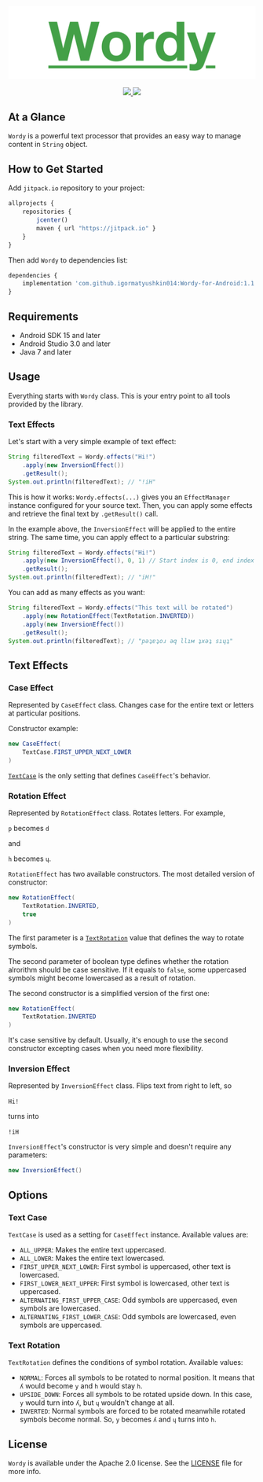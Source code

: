 <p align="center" >
	<img src="/Images/logo_2048_600.png" alt="Wordy" title="Wordy">
</p>

<p align="center">
	<a href="https://http://www.android.com">
		<img src="https://img.shields.io/badge/android-15-green.svg?style=flat">
	</a>
	<a href="https://tldrlegal.com/license/apache-license-2.0-(apache-2.0)">
		<img src="https://img.shields.io/badge/License-Apache 2.0-blue.svg?style=flat">
	</a>
</p>

## At a Glance

`Wordy` is a powerful text processor that provides an easy way to manage content in `String` object.

## How to Get Started

Add `jitpack.io` repository to your project:

```javascript
allprojects {
    repositories {
        jcenter()
        maven { url "https://jitpack.io" }
    }
}
```

Then add `Wordy` to dependencies list:

```javascript
dependencies {
    implementation 'com.github.igormatyushkin014:Wordy-for-Android:1.1'
}
```

## Requirements

* Android SDK 15 and later
* Android Studio 3.0 and later
* Java 7 and later

## Usage

Everything starts with `Wordy` class. This is your entry point to all tools provided by the library.

### Text Effects

Let's start with a very simple example of text effect:

```java
String filteredText = Wordy.effects("Hi!")
    .apply(new InversionEffect())
    .getResult();
System.out.println(filteredText); // "!iH"
```

This is how it works: `Wordy.effects(...)` gives you an `EffectManager` instance configured for your source text. Then, you can apply some effects and retrieve the final text by `.getResult()` call.

In the example above, the `InversionEffect` will be applied to the entire string. The same time, you can apply effect to a particular substring:

```java
String filteredText = Wordy.effects("Hi!")
    .apply(new InversionEffect(), 0, 1) // Start index is 0, end index is 1
    .getResult();
System.out.println(filteredText); // "iH!"
```

You can add as many effects as you want:

```java
String filteredText = Wordy.effects("This text will be rotated")
    .apply(new RotationEffect(TextRotation.INVERTED))
    .apply(new InversionEffect())
    .getResult();
System.out.println(filteredText); // "рǝʇɐʇоɹ ǝq llıм ʇxǝʇ sıɥʇ"
```

## Text Effects

### Case Effect

Represented by `CaseEffect` class. Changes case for the entire text or letters at particular positions.

Constructor example:

```java
new CaseEffect(
    TextCase.FIRST_UPPER_NEXT_LOWER
)
```

[`TextCase`](#text-case) is the only setting that defines `CaseEffect`'s behavior.

### Rotation Effect

Represented by `RotationEffect` class. Rotates letters. For example,

`p` becomes `d`

and

`h` becomes `ɥ`.

`RotationEffect` has two available constructors. The most detailed version of constructor:

```java
new RotationEffect(
    TextRotation.INVERTED,
    true
)
```

The first parameter is a [`TextRotation`](#text-rotation) value that defines the way to rotate symbols.

The second parameter of boolean type defines whether the rotation alrorithm should be case sensitive. If it equals to `false`, some uppercased symbols might become lowercased as a result of rotation.

The second constructor is a simplified version of the first one:

```java
new RotationEffect(
    TextRotation.INVERTED
)
```

It's case sensitive by default. Usually, it's enough to use the second constructor excepting cases when you need more flexibility.

### Inversion Effect

Represented by `InversionEffect` class. Flips text from right to left, so

`Hi!`

turns into

`!iH`

`InversionEffect`'s constructor is very simple and doesn't require any parameters:

```java
new InversionEffect()
```

## Options

### Text Case

`TextCase` is used as a setting for `CaseEffect` instance. Available values are:

- `ALL_UPPER`: Makes the entire text uppercased.
- `ALL_LOWER`: Makes the entire text lowercased.
- `FIRST_UPPER_NEXT_LOWER`: First symbol is uppercased, other text is lowercased.
- `FIRST_LOWER_NEXT_UPPER`: First symbol is lowercased, other text is uppercased.
- `ALTERNATING_FIRST_UPPER_CASE`: Odd symbols are uppercased, even symbols are lowercased.
- `ALTERNATING_FIRST_LOWER_CASE`: Odd symbols are lowercased, even symbols are uppercased.

### Text Rotation

`TextRotation` defines the conditions of symbol rotation. Available values:

- `NORMAL`: Forces all symbols to be rotated to normal position. It means that `ʎ` would become `y` and `h` would stay `h`.
- `UPSIDE_DOWN`: Forces all symbols to be rotated upside down. In this case, `y` would turn into `ʎ`, but `ɥ` wouldn't change at all.
- `INVERTED`: Normal symbols are forced to be rotated meanwhile rotated symbols become normal. So, `y` becomes `ʎ` and `ɥ` turns into `h`.

## License

`Wordy` is available under the Apache 2.0 license. See the [LICENSE](./LICENSE) file for more info.
